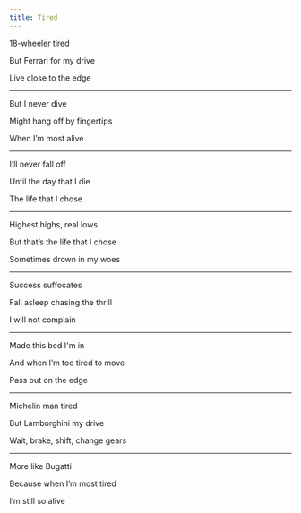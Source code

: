```yaml
---
title: Tired 
---
```


18-wheeler tired 

But Ferrari for my drive 

Live close to the edge 

---

But I never dive 

Might hang off by fingertips 

When I’m most alive 

---

I’ll never fall off 

Until the day that I die 

The life that I chose 

---

Highest highs, real lows 

But that’s the life that I chose 

Sometimes drown in my woes 

---

Success suffocates 

Fall asleep chasing the thrill 

I will not complain 

---

Made this bed I'm in

And when I’m too tired to move 

Pass out on the edge 

---

Michelin man tired 

But Lamborghini my drive 

Wait, brake, shift, change gears 

---

More like Bugatti 

Because when I’m most tired 

I’m still so alive 
